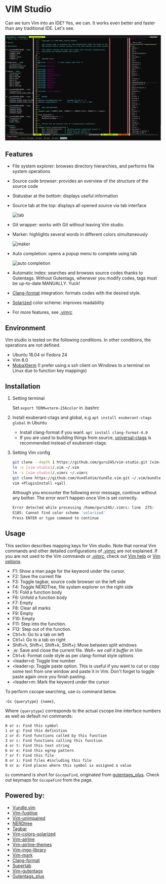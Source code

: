 # VIM Studio

Can we turn Vim into an IDE? Yes, we can. It works even better and faster than any traditional IDE. Let's see.

![overview](./.imgs/overview.png)

## Features

* File system explorer: browses directory hierarchies, and performs file system operations

* Source code browser: provides an overview of the structure of the source code

* Statusbar at the bottom: displays useful information

* Source tab at the top: displays all opened source via tab interface

  ![tab](./.imgs/tab.gif)

* Git wrapper: works with Git without leaving Vim studio.

* Marker: highlights several words in different colors simultaneously

  ![maker](./.imgs/mark.png)

* Auto completion: opens a popup menu to complete using tab

  ![auto completion](./.imgs/autocomp.gif)

* Automatic index: searches and browses source codes thanks to Gutentags. Without Gutentags, whenever you modify codes, tags must be up-to-date MANUALLY. Yuck!

* [Clang-format](https://clang.llvm.org/docs/ClangFormat.html) integration: formats codes with the desired style.

* [Solarized](https://github.com/altercation/solarized) color scheme: improves readability

* For more features, see [.vimrc](./.vimrc)

## Environment

Vim studio is tested on the following conditions. In other conditions, the operations are not defined.

* Ubuntu 18.04 or Fedora 24
* Vim 8.0
* [MobaXterm](https://mobaxterm.mobatek.net/) (I prefer using a ssh client on Windows to a terminal on Linux due to function key mappings)

## Installation

1. Setting terminal

   Set `export TERM=xterm-256color` in .bashrc

2. Install exuberant-ctags and global, e.g `apt install exuberant-ctags global` in Ubuntu

   * Install clang-format if you want. `apt install clang-format-6.0`
   * If you are used to building things from source, [universal-ctags](https://github.com/universal-ctags/ctags) is recommended instead of exuberant-ctags.

3. Setting Vim config

   ```bash
   git clone --depth 1 https://github.com/guru245/vim-studio.git [vim-studio where you want]
   ln -s [vim-studio]/.vim ~/.vim
   ln -s [vim-studio]/.vimrc ~/.vimrc
   git clone https://github.com/VundleVim/Vundle.vim.git ~/.vim/bundle/Vundle.vim
   vim +PluginInstall +qall
   ```

   Although you encounter the following error message, continue without any bother. The error won't happen once Vim is set correctly.

   ```bash
   Error detected while processing /home/guru245/.vimrc: line  275:
   E185: Cannot find color scheme 'solarized'
   Press ENTER or type command to continue
   ```

## Usage

This section describes mapping keys for Vim studio. Note that normal Vim commands and other detailed configurations of [.vimrc](.vimrc) are not explained. If you are not used to the Vim commands or [.vimrc](.vimrc), check out [Vim help](http://vimdoc.sourceforge.net/htmldoc/help.html) or [Vim options](http://vimdoc.sourceforge.net/htmldoc/options.html).

* F1: Show a man page for the keyword under the cursor.
* F2: Save the current file
* F3: Toggle tagbar, source code browser on the left side
* F4: Toggle NERDTree, file system explorer on the right side
* F5: Fold a function body
* F6: Unfold a function body
* F7: Empty
* F8: Clear all marks
* F9: Empty
* F10: Empty
* F11: Step into the function.
* F12: Step out of the function.
* Ctrl+h: Go to a tab on left
* Ctrl+l: Go to a tab on right
* Shift+h, Shift+l, Shift+k, Shift+j:  Move between split windows
* ,w: Save and close the current file. *Well~ we call it buffer in Vim*
* Ctrl+k: Format code style as per clang-format style options
* \<leader>d: Toggle line number
* \<leader>p: Toggle paste option. This is useful if you want to cut or copy some text from one window and paste it in Vim. Don't forget to toggle paste again once you finish pasting.
* \<leader>m: Mark the keyword under the cursor

To perform cscope searching, use `Gs` command below. 

`:Gs {querytype} {name}`,

Where `{querytype}` corresponds to the actual cscope line interface numbers as well as default nvi commands:

```
0 or s: Find this symbol
1 or g: Find this definition
2 or d: Find functions called by this function
3 or c: Find functions calling this function
4 or t: Find this text string
6 or e: Find this egrep pattern
7 or f: Find this file
8 or i: Find files #including this file
9 or a: Find places where this symbol is assigned a value
```

`Gs` command is short for `GscopeFind`, originated from [gutentags_plus](https://github.com/skywind3000/gutentags_plus). Check out keymaps for `GscopeFind` from the page.

## Powered by:

* [Vundle.vim](https://github.com/VundleVim/Vundle.vim)
* [Vim-fugitive](https://github.com/tpope/vim-fugitive)
* [Vim-unimpaired](https://github.com/tpope/vim-unimpaired)
* [NERDtree](https://github.com/scrooloose/nerdtree)
* [Tagbar](https://github.com/majutsushi/tagbar)
* [Vim-colors-solarized](https://github.com/altercation/solarized)
* [Vim-airline](https://github.com/vim-airline/vim-airline)
* [Vim-airline-themes](https://github.com/vim-airline/vim-airline-themes)
* [Vim-ingo-library](https://github.com/inkarkat/vim-ingo-library)
* [Vim-mark](https://github.com/inkarkat/vim-mark)
* [Clang-format](https://clang.llvm.org/docs/ClangFormat.html)
* [Supertab](https://github.com/ervandew/supertab)
* [Vim-gutentags](https://github.com/ludovicchabant/vim-gutentags)
* [Gutentags_plus](https://github.com/skywind3000/gutentags_plus)

